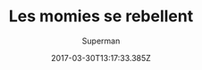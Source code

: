 ---
tmdb_id: '146061'
title: Les momies se rebellent
original_title: The Mummy Strikes
author: Superman
img_name: mummyStrikes.jpg
release_date: '1943-02-19'
synopsis: ''
tags:
- Superman
- Fleischer
category:
- Dessins Animés
youtube_url: ''
vimeo_url: ''
archive_url: ''
dailymotion_url: //www.dailymotion.com/embed/video/x6h1b9a
cast: 'Joan Alexander,Jackson Beck,Bud Collyer,Julian Noa'
crew: 'Izzy Sparber,Jerry Siegel,Joe Shuster,Jay Morton'
imdb_id: tt0036179
adult: 'false'
date: '2017-03-30T13:17:33.385Z'
---